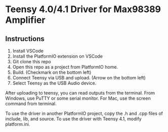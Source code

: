 # Teensy 4.0/4.1 Driver for Max98389 Amplifier 

## Instructions
1. Install VSCode
2. Install the PlatformIO extension on VSCode
3. Git clone this repo
4. Open this repo as a project from PlatformIO home.
5. Build. (Checkmark on the bottom left)
6. Connect Teensy via USB and upload. (Arrow on the bottom left)
7. Select Teensy as the USB Audio device.

After uploading to teensy, you can read outputs from the terminal. From Windows, use PuTTY or some serial monitor. For Mac, use the screen command from terminal.

To use the driver in another PlatformIO project, copy the .h and .cpp files of include, lib, and source.
To use the driver with Teensy 4.1, modify platform.ini. 
